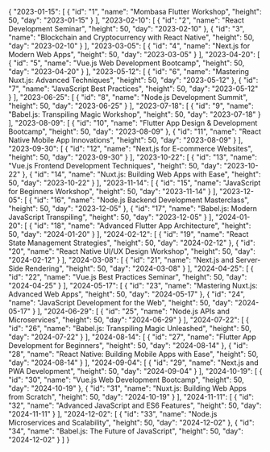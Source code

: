 {
  "2023-01-15": [
    {
      "id": "1",
      "name": "Mombasa Flutter Workshop",
      "height": 50,
      "day": "2023-01-15"
    }
  ],
  "2023-02-10": [
    {
      "id": "2",
      "name": "React Development Seminar",
      "height": 50,
      "day": "2023-02-10"
    },
    {
      "id": "3",
      "name": "Blockchain and Cryptocurrency with React Native",
      "height": 50,
      "day": "2023-02-10"
    }
  ],
  "2023-03-05": [
    {
      "id": "4",
      "name": "Next.js for Modern Web Apps",
      "height": 50,
      "day": "2023-03-05"
    }
  ],
  "2023-04-20": [
    {
      "id": "5",
      "name": "Vue.js Web Development Bootcamp",
      "height": 50,
      "day": "2023-04-20"
    }
  ],
  "2023-05-12": [
    {
      "id": "6",
      "name": "Mastering Nuxt.js: Advanced Techniques",
      "height": 50,
      "day": "2023-05-12"
    },
    {
      "id": "7",
      "name": "JavaScript Best Practices",
      "height": 50,
      "day": "2023-05-12"
    }
  ],
  "2023-06-25": [
    {
      "id": "8",
      "name": "Node.js Development Summit",
      "height": 50,
      "day": "2023-06-25"
    }
  ],
  "2023-07-18": [
    {
      "id": "9",
      "name": "Babel.js: Transpiling Magic Workshop",
      "height": 50,
      "day": "2023-07-18"
    }
  ],
  "2023-08-09": [
    {
      "id": "10",
      "name": "Flutter App Design & Development Bootcamp",
      "height": 50,
      "day": "2023-08-09"
    },
    {
      "id": "11",
      "name": "React Native Mobile App Innovations",
      "height": 50,
      "day": "2023-08-09"
    }
  ],
  "2023-09-30": [
    {
      "id": "12",
      "name": "Next.js for E-commerce Websites",
      "height": 50,
      "day": "2023-09-30"
    }
  ],
  "2023-10-22": [
    {
      "id": "13",
      "name": "Vue.js Frontend Development Techniques",
      "height": 50,
      "day": "2023-10-22"
    },
    {
      "id": "14",
      "name": "Nuxt.js: Building Web Apps with Ease",
      "height": 50,
      "day": "2023-10-22"
    }
  ],
  "2023-11-14": [
    {
      "id": "15",
      "name": "JavaScript for Beginners Workshop",
      "height": 50,
      "day": "2023-11-14"
    }
  ],
  "2023-12-05": [
    {
      "id": "16",
      "name": "Node.js Backend Development Masterclass",
      "height": 50,
      "day": "2023-12-05"
    },
    {
      "id": "17",
      "name": "Babel.js: Modern JavaScript Transpiling",
      "height": 50,
      "day": "2023-12-05"
    }
  ],
  "2024-01-20": [
    {
      "id": "18",
      "name": "Advanced Flutter App Architecture",
      "height": 50,
      "day": "2024-01-20"
    }
  ],
  "2024-02-12": [
    {
      "id": "19",
      "name": "React State Management Strategies",
      "height": 50,
      "day": "2024-02-12"
    },
    {
      "id": "20",
      "name": "React Native UI/UX Design Workshop",
      "height": 50,
      "day": "2024-02-12"
    }
  ],
  "2024-03-08": [
    {
      "id": "21",
      "name": "Next.js and Server-Side Rendering",
      "height": 50,
      "day": "2024-03-08"
    }
  ],
  "2024-04-25": [
    {
      "id": "22",
      "name": "Vue.js Best Practices Seminar",
      "height": 50,
      "day": "2024-04-25"
    }
  ],
  "2024-05-17": [
    {
      "id": "23",
      "name": "Mastering Nuxt.js: Advanced Web Apps",
      "height": 50,
      "day": "2024-05-17"
    },
    {
      "id": "24",
      "name": "JavaScript Development for the Web",
      "height": 50,
      "day": "2024-05-17"
    }
  ],
  "2024-06-29": [
    {
      "id": "25",
      "name": "Node.js APIs and Microservices",
      "height": 50,
      "day": "2024-06-29"
    }
  ],
  "2024-07-22": [
    {
      "id": "26",
      "name": "Babel.js: Transpiling Magic Unleashed",
      "height": 50,
      "day": "2024-07-22"
    }
  ],
  "2024-08-14": [
    {
      "id": "27",
      "name": "Flutter App Development for Beginners",
      "height": 50,
      "day": "2024-08-14"
    },
    {
      "id": "28",
      "name": "React Native: Building Mobile Apps with Ease",
      "height": 50,
      "day": "2024-08-14"
    }
  ],
  "2024-09-04": [
    {
      "id": "29",
      "name": "Next.js and PWA Development",
      "height": 50,
      "day": "2024-09-04"
    }
  ],
  "2024-10-19": [
    {
      "id": "30",
      "name": "Vue.js Web Development Bootcamp",
      "height": 50,
      "day": "2024-10-19"
    },
    {
      "id": "31",
      "name": "Nuxt.js: Building Web Apps from Scratch",
      "height": 50,
      "day": "2024-10-19"
    }
  ],
  "2024-11-11": [
    {
      "id": "32",
      "name": "Advanced JavaScript and ES6 Features",
      "height": 50,
      "day": "2024-11-11"
    }
  ],
  "2024-12-02": [
    {
      "id": "33",
      "name": "Node.js Microservices and Scalability",
      "height": 50,
      "day": "2024-12-02"
    },
    {
      "id": "34",
      "name": "Babel.js: The Future of JavaScript",
      "height": 50,
      "day": "2024-12-02"
    }
  ]
}
